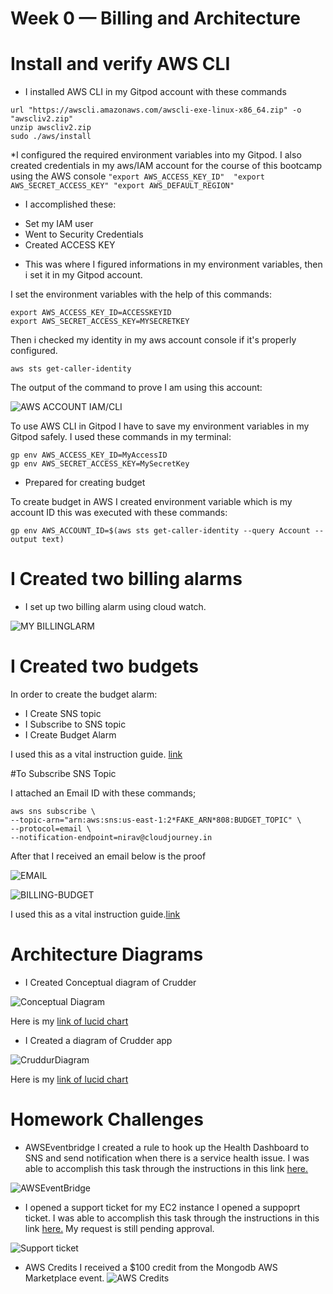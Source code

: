 # Week 0 — Billing and Architecture

# Install and verify AWS CLI

* I installed AWS CLI in my Gitpod account with these commands

```
url "https://awscli.amazonaws.com/awscli-exe-linux-x86_64.zip" -o "awscliv2.zip"
unzip awscliv2.zip
sudo ./aws/install
```
*I configured the required environment variables into my Gitpod. I also created credentials in my aws/IAM account for the course of this bootcamp using the AWS console
``
"export AWS_ACCESS_KEY_ID" 
"export AWS_SECRET_ACCESS_KEY"
"export AWS_DEFAULT_REGION"
``

* I accomplished these:
- Set my IAM user
- Went to Security Credentials
- Created ACCESS KEY

* This was where I figured informations in my environment variables, then i set it in my Gitpod account.

I set the environment variables with the help of this commands:

```
export AWS_ACCESS_KEY_ID=ACCESSKEYID
export AWS_SECRET_ACCESS_KEY=MYSECRETKEY
```
Then i checked my identity in my aws account console if it's properly configured.

```
aws sts get-caller-identity 
```
The output of the command to prove I am using this account:

![AWS ACCOUNT IAM/CLI](assets/IAM%20role.jpg)

To use AWS CLI in Gitpod I have to save my environment variables in my Gitpod safely. I used these commands in my terminal:
```
gp env AWS_ACCESS_KEY_ID=MyAccessID
gp env AWS_SECRET_ACCESS_KEY=MySecretKey
```

* Prepared for creating budget

To create budget in AWS I created environment variable which is my account ID this was executed with these commands:
```
gp env AWS_ACCOUNT_ID=$(aws sts get-caller-identity --query Account --output text)
```

# I Created two billing alarms

* I set up two billing alarm using cloud watch.

![MY BILLINGLARM](assets/cloud%20watch%20alarms.png)

# I Created two budgets

In order to create the budget alarm:
- I Create SNS topic
- I Subscribe to SNS topic
- I Create Budget Alarm

I used this as a vital instruction guide. [link](https://docs.aws.amazon.com/cli/latest/reference/sns/create-topic.html)

#To Subscribe SNS Topic

I attached an Email ID with these commands;

```
aws sns subscribe \
--topic-arn="arn:aws:sns:us-east-1:2*FAKE_ARN*808:BUDGET_TOPIC" \
--protocol=email \
--notification-endpoint=nirav@cloudjourney.in
```

After that I received an email below is the proof

![EMAIL](assets/sns%20notification.png)

![BILLING-BUDGET](assets/billing-budgets.png)

I used this as a vital instruction guide.[link](https://docs.aws.amazon.com/cli/latest/reference/sns/subscribe.html)


# Architecture Diagrams

- I Created Conceptual diagram of Crudder

![Conceptual Diagram](assets/conceptual%20diagram.png)

Here is my [link of lucid chart](https://lucid.app/lucidchart/6933e61b-893c-419c-9e6b-6a643e716f22/edit?viewport_loc=-787%2C-49%2C2406%2C897%2C0_0&invitationId=inv_11635ac9-4931-4c0f-817a-a6dfed0f6b58)

- I Created a diagram of Crudder app

![CruddurDiagram](assets/cruddur%20diagram.png)

Here is my [link of lucid chart](https://lucid.app/lucidchart/1f56cd97-0de9-4e8b-b04a-466ef53dd988/edit?viewport_loc=-1283%2C-1876%2C4399%2C1641%2C0_0&invitationId=inv_bedbe3f8-d7aa-4586-8054-40722e6271a0)


# Homework Challenges

  - AWSEventbridge
   I created a rule to hook up the Health Dashboard to SNS and send notification when there is a service health issue. I was able to accomplish this task through the instructions in this link [here.](https://docs.aws.amazon.com/health/latest/ug/cloudwatch-events-health.html)
   
   ![AWSEventBridge](assets/aws%20health%20rule.jpg) 
   
  - I opened a support ticket for my EC2 instance
  I opened a suppoprt ticket. I was able to accomplish this task through the instructions in this link [here.](https://docs.aws.amazon.com/awssupport/latest/user/create-service-quota-increase.html) My request is still pending approval.
  
  ![Support ticket](assets/aws%20support%20ticket.png) 
    
  
  - AWS Credits
   I received a $100 credit from the Mongodb AWS Marketplace event. 
 ![AWS Credits](assets/aws%20credits.png)


